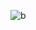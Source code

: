 ![b](https://github.com/Mahmoud-Sj/Mahmoud-Sj/assets/165766357/e5b1fb0a-9485-4941-9706-562ab357f941)

